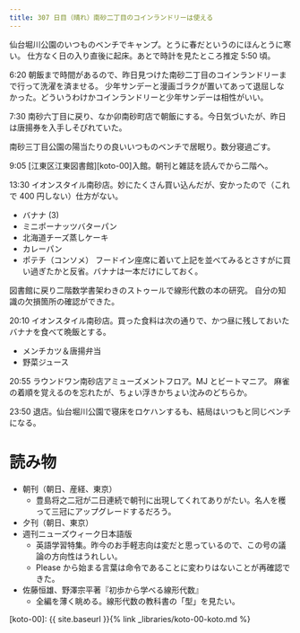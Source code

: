 ```yaml
---
title: 307 日目（晴れ）南砂二丁目のコインランドリーは使える
---
```


仙台堀川公園のいつものベンチでキャンプ。とうに春だというのにほんとうに寒い。
仕方なく日の入り直後に起床。あとで時計を見たところ推定 5:50 頃。

6:20 朝飯まで時間があるので、昨日見つけた南砂二丁目のコインランドリーまで行って洗濯を済ませる。
少年サンデーと漫画ゴラクが置いてあって退屈しなかった。どういうわけかコインランドリーと少年サンデーは相性がいい。

7:30 南砂六丁目に戻り、なか卯南砂町店で朝飯にする。今日気づいたが、昨日は唐揚券を入手しそびれていた。

南砂三丁目公園の陽当たりの良いいつものベンチで居眠り。数分寝過ごす。

9:05 [江東区江東図書館][koto-00]入館。朝刊と雑誌を読んでから二階へ。

13:30 イオンスタイル南砂店。妙にたくさん買い込んだが、安かったので（これで 400 円しない）仕方がない。
* バナナ (3)
* ミニポーナッツバターパン
* 北海道チーズ蒸しケーキ
* カレーパン
* ポテチ（コンソメ）
フードイン座席に着いて上記を並べてみるとさすがに買い過ぎたかと反省。バナナは一本だけにしておく。

図書館に戻り二階数学書架わきのストゥールで線形代数の本の研究。
自分の知識の欠損箇所の確認ができた。

20:10 イオンスタイル南砂店。買った食料は次の通りで、かつ昼に残しておいたバナナを食べて晩飯とする。
* メンチカツ＆唐揚弁当
* 野菜ジュース

20:55 ラウンドワン南砂店アミューズメントフロア。MJ とビートマニア。
麻雀の着順を覚えるのを忘れたが、ちょい浮きかちょい沈みのどちらか。

23:50 退店。仙台堀川公園で寝床をロケハンするも、結局はいつもと同じベンチになる。

# 読み物

* 朝刊（朝日、産経、東京）
  * 豊島将之二冠が二日連続で朝刊に出現してくれてありがたい。名人を穫って三冠にアップグレードするだろう。
* 夕刊（朝日、東京）
* 週刊ニューズウィーク日本語版
  * 英語学習特集。昨今のお手軽志向は変だと思っているので、この号の議論の方向性はうれしい。
  * Please から始まる言葉は命令であることに変わりはないことが再確認できた。
* 佐藤恒雄、野澤宗平著『初歩から学べる線形代数』
  * 全編を薄く眺める。線形代数の教科書の「型」を見たい。

[koto-00]: {{ site.baseurl }}{% link _libraries/koto-00-koto.md %}
